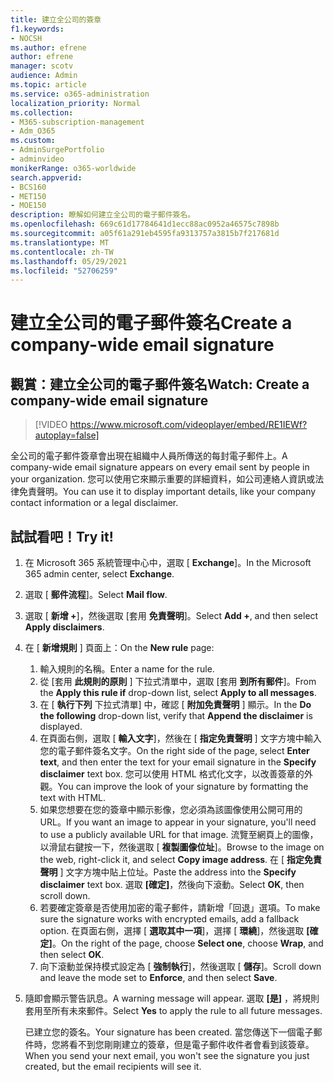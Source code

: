 ```yaml
---
title: 建立全公司的簽章
f1.keywords:
- NOCSH
ms.author: efrene
author: efrene
manager: scotv
audience: Admin
ms.topic: article
ms.service: o365-administration
localization_priority: Normal
ms.collection:
- M365-subscription-management
- Adm_O365
ms.custom:
- AdminSurgePortfolio
- adminvideo
monikerRange: o365-worldwide
search.appverid:
- BCS160
- MET150
- MOE150
description: 瞭解如何建立全公司的電子郵件簽名。
ms.openlocfilehash: 669c61d17784641d1ecc88ac0952a46575c7898b
ms.sourcegitcommit: a05f61a291eb4595fa9313757a3815b7f217681d
ms.translationtype: MT
ms.contentlocale: zh-TW
ms.lasthandoff: 05/29/2021
ms.locfileid: "52706259"
---
```

# <a name="create-a-company-wide-email-signature"></a><span data-ttu-id="4fb67-103">建立全公司的電子郵件簽名</span><span class="sxs-lookup"><span data-stu-id="4fb67-103">Create a company-wide email signature</span></span>

## <a name="watch-create-a-company-wide-email-signature"></a><span data-ttu-id="4fb67-104">觀賞：建立全公司的電子郵件簽名</span><span class="sxs-lookup"><span data-stu-id="4fb67-104">Watch: Create a company-wide email signature</span></span>

> [!VIDEO https://www.microsoft.com/videoplayer/embed/RE1IEWf?autoplay=false]

<span data-ttu-id="4fb67-105">全公司的電子郵件簽章會出現在組織中人員所傳送的每封電子郵件上。</span><span class="sxs-lookup"><span data-stu-id="4fb67-105">A company-wide email signature appears on every email sent by people in your organization.</span></span> <span data-ttu-id="4fb67-106">您可以使用它來顯示重要的詳細資料，如公司連絡人資訊或法律免責聲明。</span><span class="sxs-lookup"><span data-stu-id="4fb67-106">You can use it to display important details, like your company contact information or a legal disclaimer.</span></span> 

## <a name="try-it"></a><span data-ttu-id="4fb67-107">試試看吧！</span><span class="sxs-lookup"><span data-stu-id="4fb67-107">Try it!</span></span>

1. <span data-ttu-id="4fb67-108">在 Microsoft 365 系統管理中心中，選取 [ **Exchange**]。</span><span class="sxs-lookup"><span data-stu-id="4fb67-108">In the Microsoft 365 admin center, select **Exchange**.</span></span>
1. <span data-ttu-id="4fb67-109">選取 [ **郵件流程**]。</span><span class="sxs-lookup"><span data-stu-id="4fb67-109">Select **Mail flow**.</span></span>
1. <span data-ttu-id="4fb67-110">選取 [ **新增 +**]，然後選取 [套用 **免責聲明**]。</span><span class="sxs-lookup"><span data-stu-id="4fb67-110">Select **Add +**, and then select **Apply disclaimers**.</span></span>
1. <span data-ttu-id="4fb67-111">在 [ **新增規則** ] 頁面上：</span><span class="sxs-lookup"><span data-stu-id="4fb67-111">On the **New rule** page:</span></span>
    1. <span data-ttu-id="4fb67-112">輸入規則的名稱。</span><span class="sxs-lookup"><span data-stu-id="4fb67-112">Enter a name for the rule.</span></span>
    1. <span data-ttu-id="4fb67-113">從 [套用 **此規則的原則** ] 下拉式清單中，選取 [套用 **到所有郵件**]。</span><span class="sxs-lookup"><span data-stu-id="4fb67-113">From the **Apply this rule if** drop-down list, select **Apply to all messages**.</span></span>
    1. <span data-ttu-id="4fb67-114">在 [ **執行下列** 下拉式清單] 中，確認 [ **附加免責聲明** ] 顯示。</span><span class="sxs-lookup"><span data-stu-id="4fb67-114">In the **Do the following** drop-down list, verify that **Append the disclaimer** is displayed.</span></span>
    1. <span data-ttu-id="4fb67-115">在頁面右側，選取 [ **輸入文字**]，然後在 [ **指定免責聲明** ] 文字方塊中輸入您的電子郵件簽名文字。</span><span class="sxs-lookup"><span data-stu-id="4fb67-115">On the right side of the page, select **Enter text**, and then enter the text for your email signature in the **Specify disclaimer** text box.</span></span> <span data-ttu-id="4fb67-116">您可以使用 HTML 格式化文字，以改善簽章的外觀。</span><span class="sxs-lookup"><span data-stu-id="4fb67-116">You can improve the look of your signature by formatting the text with HTML.</span></span>
    1. <span data-ttu-id="4fb67-117">如果您想要在您的簽章中顯示影像，您必須為該圖像使用公開可用的 URL。</span><span class="sxs-lookup"><span data-stu-id="4fb67-117">If you want an image to appear in your signature, you'll need to use a publicly available URL for that image.</span></span> <span data-ttu-id="4fb67-118">流覽至網頁上的圖像，以滑鼠右鍵按一下，然後選取 [ **複製圖像位址**]。</span><span class="sxs-lookup"><span data-stu-id="4fb67-118">Browse to the image on the web, right-click it, and select **Copy image address**.</span></span> <span data-ttu-id="4fb67-119">在 [ **指定免責聲明** ] 文字方塊中貼上位址。</span><span class="sxs-lookup"><span data-stu-id="4fb67-119">Paste the address into the **Specify disclaimer** text box.</span></span> <span data-ttu-id="4fb67-120">選取 **[確定]**，然後向下滾動。</span><span class="sxs-lookup"><span data-stu-id="4fb67-120">Select **OK**, then scroll down.</span></span>
    1. <span data-ttu-id="4fb67-121">若要確定簽章是否使用加密的電子郵件，請新增「回退」選項。</span><span class="sxs-lookup"><span data-stu-id="4fb67-121">To make sure the signature works with encrypted emails, add a fallback option.</span></span> <span data-ttu-id="4fb67-122">在頁面右側，選擇 [ **選取其中一項**]，選擇 [ **環繞**]，然後選取 **[確定]**。</span><span class="sxs-lookup"><span data-stu-id="4fb67-122">On the right of the page, choose **Select one**, choose **Wrap**, and then select **OK**.</span></span>
    1. <span data-ttu-id="4fb67-123">向下滾動並保持模式設定為 [ **強制執行**]，然後選取 [ **儲存**]。</span><span class="sxs-lookup"><span data-stu-id="4fb67-123">Scroll down and leave the mode set to **Enforce**, and then select **Save**.</span></span>
1. <span data-ttu-id="4fb67-124">隨即會顯示警告訊息。</span><span class="sxs-lookup"><span data-stu-id="4fb67-124">A warning message will appear.</span></span> <span data-ttu-id="4fb67-125">選取 **[是]** ，將規則套用至所有未來郵件。</span><span class="sxs-lookup"><span data-stu-id="4fb67-125">Select **Yes** to apply the rule to all future messages.</span></span>

    <span data-ttu-id="4fb67-126">已建立您的簽名。</span><span class="sxs-lookup"><span data-stu-id="4fb67-126">Your signature has been created.</span></span> <span data-ttu-id="4fb67-127">當您傳送下一個電子郵件時，您將看不到您剛剛建立的簽章，但是電子郵件收件者會看到該簽章。</span><span class="sxs-lookup"><span data-stu-id="4fb67-127">When you send your next email, you won't see the signature you just created, but the email recipients will see it.</span></span>
